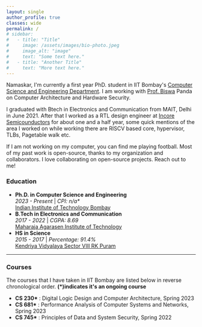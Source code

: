 ```yaml
---
layout: single
author_profile: true
classes: wide
permalink: /
# sidebar:
#   - title: "Title"
#     image: /assets/images/bio-photo.jpeg
#     image_alt: "image"
#     text: "Some text here."
#   - title: "Another Title"
#     text: "More text here."
---
```


Namaskar, I'm currently a first year PhD. student in IIT Bombay's [Computer Science and Engineering Department](https://www.cse.iitb.ac.in/). I am working with [Prof. Biswa](https://www.cse.iitb.ac.in/~biswa/) Panda on Computer Architecture and Hardware Security.

I graduated with Btech in Electronics and Communication from MAIT, Delhi in June 2021. After that I worked as a RTL design engineer at [Incore Semicounductors](https://incoresemi.com/) for about one and a half year, some quick mentions of the area I worked on while working there are RISCV based core, hypervisor, TLBs, Pagetable walk etc.

If I am not working on my computer, you can find me playing football. Most of my past work is open-source, thanks to my organization and collaborators. I love collaborating on open-source projects. Reach out to me!

### Education

- **Ph.D. in Computer Science and Engineering**<br>_2023 - Present_ &#124; _CPI: n/a\*_<br>[Indian Institute of Technology Bombay](https://www.iitb.ac.in/)
- **B.Tech in Electronics and Communication**<br>_2017 - 2022_ &#124; _CGPA: 8.69_<br>[Maharaja Agarasen Institute of Technology](https://mait.ac.in/)
- **HS in Science**<br>_2015 - 2017_ &#124; _Percentage: 91.4%_<br>[Kendriya Vidyalaya Sector VIII RK Puram](https://rkpuramsec8.kvs.ac.in/)

<!-- To download my résumé click <a href="./assets/pdf/Debojeet_s_Resume.pdf" title="Download Resume" download="debojeetDasResume"><span>here </span><i class="fas fa-download" aria-hidden="true"></i></a><br>
{: .notice--primary} -->

---

### Courses

The courses that I have taken in IIT Bombay are listed below in reverse chronological order.
**(*)indicates it's an ongoing course**

- **CS 230\*** : Digital Logic Design and Computer Architecture, Spring 2023
- **CS 681\*** : Performance Analysis of Computer Systems and Networks, Spring 2023
- **CS 745\*** : Principles of Data and System Security, Spring 2022

<!-- ### Teaching Assistantship

I have been a teaching assistant for the following courses in IIT Bombay.

- **CS 230/232\*** : Digital Logic Design and Computer Architecture & Lab (DLD & CA), Spring 2023
- **CS 347/333** : Operating Systems & Lab (OS), Autumn 2022

To know more about my courses and teaching assistantship click [here.](./extras/courses/)
{: .notice} -->

<!-- <div  class="notice notice--success">
    <strong>Recent Updates</strong>
    <ul>
        <li><strong>August 2022:</strong> Graduated from CIT Kokrajhar with a B. Tech. in Computer Science and Engineering with a CGPA of 9.57/10</li>
        <li><strong>July 2022:</strong> Joined IIT Bombay to pursue Ph.D. in CSE</li>
        <li><strong>May 2022:</strong> Selected for PhD Programme in CSE Department, IIT Bombay</li>
    </ul>
    <a href="./extras/updates/">All Updates (Archive)</a>
</div>

To know more about me click [here.](./extras/profile/)
{: .notice}

### Research Updates

<div class="notice notice--info">
    <ol>
        <li><strong>Development and Testing of "TeachAR" - A Platform for Teaching AR based Applications</strong><br><strong>Debojeet Das</strong>, Sourav Kumar Biswas, Swaubhik Chakraborty, Dipali Basumatary and Ranjan Maity<br>Submitted in <a href="https://www.mexihc.org/2022/" target=blank>MexIHC 2022</a></li>
    </ol>
    <a href="./research/">All Research (Archive)</a>
</div> -->
